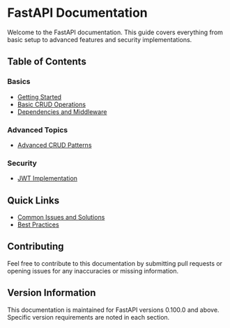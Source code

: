 # FastAPI Documentation

Welcome to the FastAPI documentation. This guide covers everything from basic setup to advanced features and security implementations.

## Table of Contents

### Basics
- [Getting Started](basics/getting_started.md)
- [Basic CRUD Operations](basics/crud_operations.md)
- [Dependencies and Middleware](basics/dependencies.md)

### Advanced Topics
- [Advanced CRUD Patterns](advanced/crud_patterns.md)

### Security
- [JWT Implementation](security/jwt.md)

## Quick Links

- [Common Issues and Solutions](basics/troubleshooting.md)
- [Best Practices](basics/best_practices.md)

## Contributing

Feel free to contribute to this documentation by submitting pull requests or opening issues for any inaccuracies or missing information.

## Version Information

This documentation is maintained for FastAPI versions 0.100.0 and above. Specific version requirements are noted in each section. 